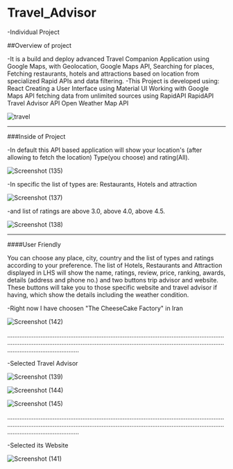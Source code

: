 # Travel_Advisor
-Individual Project

##Overview of project

-It is a build and deploy advanced Travel Companion Application using Google Maps, with Geolocation, Google Maps API, Searching for places, Fetching restaurants, hotels and attractions based on location from specialized Rapid APIs and data filtering.
-This Project is developed using:
React 
Creating a User Interface using Material UI
Working with Google Maps API
fetching data from unlimited sources using RapidAPI
RapidAPI Travel Advisor API Open Weather Map API

![travel](https://user-images.githubusercontent.com/96286863/152276266-9b8c88ba-e547-4898-940b-68f144113797.png)


*************************************************************************************************************************************************************************************************


###Inside of Project

-In default this API based application will show your location's (after allowing to fetch the location) Type(you choose) and rating(All).

![Screenshot (135)](https://user-images.githubusercontent.com/96286863/152279532-2e33475c-fe0e-4c94-a1fc-4230d202cd98.png)

-In specific the list of types are: Restaurants, Hotels and attraction

![Screenshot (137)](https://user-images.githubusercontent.com/96286863/152279546-4d5cc905-3422-4f09-9054-0974a0c03af6.png)

-and list of ratings are above 3.0, above 4.0, above 4.5.

![Screenshot (138)](https://user-images.githubusercontent.com/96286863/152279553-319ba47c-4200-4957-b5c2-986105d85bec.png)


*********************************************************************************************************************************************************************************


####User Friendly

You can choose any place, city, country and the list of types and ratings according to your preference.
The list of Hotels, Restaurants and Attraction displayed in LHS will show the name, ratings, review, price, ranking, awards, details (address and phone no.) and two buttons trip advisor and website. These buttons will take you to those specific website and travel advisor if having, which show the details including the weather condition.

-Right now I have choosen "The CheeseCake Factory" in Iran

![Screenshot (142)](https://user-images.githubusercontent.com/96286863/152280247-89316eed-24b9-40c6-bc39-c33b83056732.png)

.................................................................................................................................................................................................................................................................................................

-Selected Travel Advisor

![Screenshot (139)](https://user-images.githubusercontent.com/96286863/152280268-cbf53d65-bcd2-44c6-9ed4-1c9e212e56a3.png)

![Screenshot (144)](https://user-images.githubusercontent.com/96286863/152280707-5011a368-ae82-4f8f-bd8b-118fc3487a25.png)

![Screenshot (145)](https://user-images.githubusercontent.com/96286863/152280782-c1fe2617-546b-4a2b-a388-9c5c82ee740b.png)

.................................................................................................................................................................................................................................................................................................

-Selected its Website

![Screenshot (141)](https://user-images.githubusercontent.com/96286863/152280279-9f6a8b74-c0e9-4411-82ac-972ad3b3675b.png)




